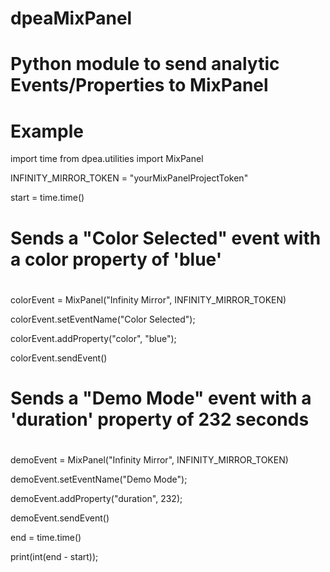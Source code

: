 # dpeaMixPanel

# Python module to send analytic Events/Properties to MixPanel

# Example

import time
from dpea.utilities import MixPanel

INFINITY_MIRROR_TOKEN = "yourMixPanelProjectToken"

start = time.time()

#
# Sends a "Color Selected" event with a color property of 'blue'
#
colorEvent = MixPanel("Infinity Mirror", INFINITY_MIRROR_TOKEN)

colorEvent.setEventName("Color Selected");

colorEvent.addProperty("color", "blue");

colorEvent.sendEvent()

#
# Sends a "Demo Mode" event with a 'duration' property of 232 seconds
#
demoEvent = MixPanel("Infinity Mirror", INFINITY_MIRROR_TOKEN)

demoEvent.setEventName("Demo Mode");

demoEvent.addProperty("duration", 232);

demoEvent.sendEvent()

end = time.time()

print(int(end - start));

